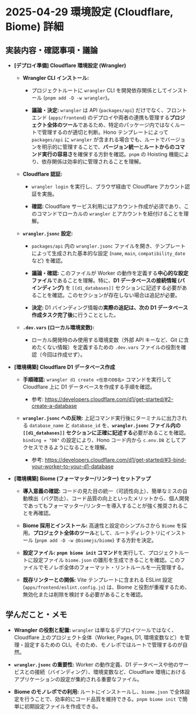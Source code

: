 # 2025-04-29 環境設定 (Cloudflare, Biome) 詳細

## 実装内容・確認事項・議論

- **\[デプロイ準備\] Cloudflare 環境設定 (Wrangler)**

  - **Wrangler CLI インストール:**

    - プロジェクトルートに `wrangler` CLI を開発依存関係としてインストール (`pnpm add -D -w wrangler`)。

    - **議論・決定:** `wrangler` は API (`packages/api`) だけでなく、フロントエンド (`apps/frontend`) のデプロイや両者の連携も管理する**プロジェクト全体のツール**であるため、特定のパッケージ内ではなくルートで管理するのが適切と判断。Hono テンプレートによって `packages/api` に `wrangler` が含まれる場合でも、ルートでバージョンを明示的に管理することで、**バージョン統一**と**ルートからのコマンド実行の容易さ**を確保する方針を確認。`pnpm` の Hoisting 機能により、依存関係は効率的に管理されることを理解。

  - **Cloudflare 認証:**

    - `wrangler login` を実行し、ブラウザ経由で Cloudflare アカウント認証を実施。

    - **確認:** Cloudflare サービス利用にはアカウント作成が必須であり、このコマンドでローカルの `wrangler` とアカウントを紐付けることを理解。

  - **`wrangler.jsonc` 設定:**

    - `packages/api` 内の `wrangler.jsonc` ファイルを開き、テンプレートによって生成された基本的な設定 (`name`, `main`, `compatibility_date` など) を確認。

    - **議論・確認:** このファイルが Worker の動作を定義する**中心的な設定ファイル**であることを理解。特に、**D1 データベースの接続情報 (バインディング)** を `[[d1_databases]]` セクションに記述する必要があることを確認。このセクションが存在しない場合は追記が必要。

    - **決定:** D1 バインディング情報の**実際の追記は、次の D1 データベース作成タスク完了後**に行うこととした。

  - **`.dev.vars` (ローカル環境変数):**

    - ローカル開発時のみ使用する環境変数（外部 API キーなど、Git に含めたくない情報）を定義するための `.dev.vars` ファイルの役割を確認（今回は作成せず）。

- **\[環境構築\] Cloudflare D1 データベース作成**

  - **手順確認:** `wrangler d1 create <任意のDB名>` コマンドを実行して Cloudflare 上に D1 データベースを作成する手順を確認。

    - 参考: https://developers.cloudflare.com/d1/get-started/#2-create-a-database

  - **`wrangler.jsonc` への反映:** 上記コマンド実行後にターミナルに出力される `database_name` と `database_id` を、**`wrangler.jsonc` ファイル内の `[[d1_databases]]` セクションに正確に記述する**必要があることを確認。`binding = "DB"` の設定により、Hono コード内から `c.env.DB` としてアクセスできるようになることを理解。
    - 参考: https://developers.cloudflare.com/d1/get-started/#3-bind-your-worker-to-your-d1-database

- **\[環境構築\] Biome (フォーマッター/リンター) セットアップ**

  - **導入意義の確認:** コードの見た目の統一（可読性向上）、簡単なミスの自動検出（バグ防止）、コード品質の向上といったメリットから、個人開発であってもフォーマッター/リンターを導入することが強く推奨されることを再確認。

  - **Biome 採用とインストール:** 高速性と設定のシンプルさから `Biome` を採用。**プロジェクト全体のツール**として、ルートディレクトリにインストール (`pnpm add -D -w @biomejs/biome`) する方針を決定。

  - **設定ファイル:** **`pnpm biome init` コマンド**を実行して、プロジェクトルートに設定ファイル `biome.json` の雛形を生成できることを確認。このファイルでモノレポ全体のフォーマット・リントルールを一元管理する。

  - **既存リンターとの関係:** Vite テンプレートに含まれる ESLint 設定 (`apps/frontend/eslint.config.js`) は、Biome と役割が重複するため、無効化または削除を検討する必要があることを確認。

## 学んだこと・メモ

- **Wrangler の役割と配置:** `wrangler` は単なるデプロイツールではなく、Cloudflare 上のプロジェクト全体（Worker, Pages, D1, 環境変数など）を管理・設定するための CLI。そのため、モノレポではルートで管理するのが自然。

- **`wrangler.jsonc` の重要性:** Worker の動作定義、D1 データベースや他のサービスとの接続（バインディング）、環境変数など、Cloudflare 環境におけるアプリケーションの設定が集約される重要なファイル。

- **Biome のモノレポでの利用:** ルートにインストールし、`biome.json` で全体設定を行うことで、効率的にコード品質を維持できる。`pnpm biome init` で簡単に初期設定ファイルを作成できる。
